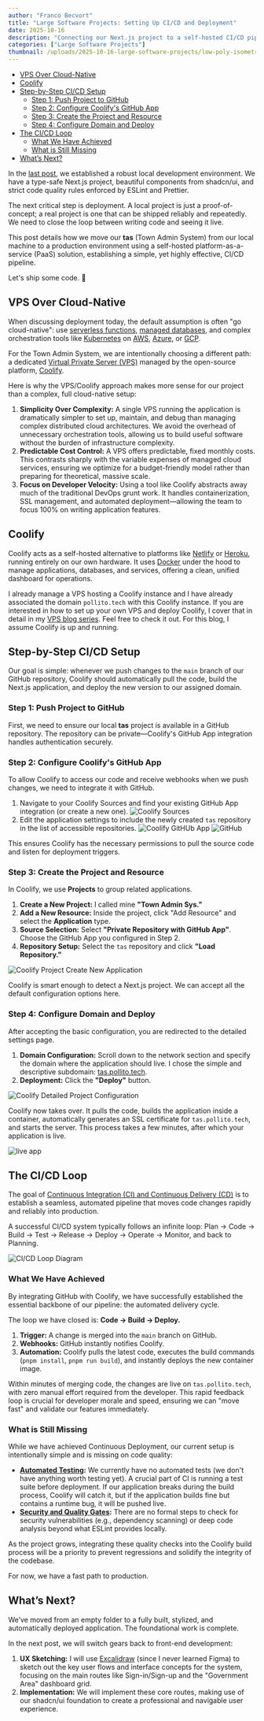 ```yaml
---
author: "Franco Becvort"
title: "Large Software Projects: Setting Up CI/CD and Deployment"
date: 2025-10-16
description: "Connecting our Next.js project to a self-hosted CI/CD pipeline using Coolify on a VPS"
categories: ["Large Software Projects"]
thumbnail: /uploads/2025-10-16-large-software-projects/low-poly-isometric-ci-cd-chicken.png
---
```


<!-- TOC -->
  * [VPS Over Cloud-Native](#vps-over-cloud-native)
  * [Coolify](#coolify)
  * [Step-by-Step CI/CD Setup](#step-by-step-cicd-setup)
    * [Step 1: Push Project to GitHub](#step-1-push-project-to-github)
    * [Step 2: Configure Coolify's GitHub App](#step-2-configure-coolifys-github-app)
    * [Step 3: Create the Project and Resource](#step-3-create-the-project-and-resource)
    * [Step 4: Configure Domain and Deploy](#step-4-configure-domain-and-deploy)
  * [The CI/CD Loop](#the-cicd-loop)
    * [What We Have Achieved](#what-we-have-achieved)
    * [What is Still Missing](#what-is-still-missing)
  * [What&rsquo;s Next?](#whats-next)
<!-- TOC -->

In the [last post](/en/blog/2025-10-12-large-software-projects), we established a robust local development environment. We have a type-safe Next.js project, beautiful components from shadcn/ui, and strict code quality rules enforced by ESLint and Prettier.

The next critical step is deployment. A local project is just a proof-of-concept; a real project is one that can be shipped reliably and repeatedly. We need to close the loop between writing code and seeing it live.

This post details how we move our **tas** (Town Admin System) from our local machine to a production environment using a self-hosted platform-as-a-service (PaaS) solution, establishing a simple, yet highly effective, CI/CD pipeline.

Let's ship some code. 🚀

## VPS Over Cloud-Native

When discussing deployment today, the default assumption is often "go cloud-native": use [serverless functions](https://learn.microsoft.com/en-us/azure/azure-functions/functions-overview), [managed databases](https://www.oracle.com/autonomous-database/what-is-managed-database/), and complex orchestration tools like [Kubernetes](https://kubernetes.io/) on [AWS](https://aws.amazon.com/), [Azure](https://portal.azure.com/), or [GCP](https://console.cloud.google.com/).

For the Town Admin System, we are intentionally choosing a different path: a dedicated [Virtual Private Server (VPS)](https://www.ibm.com/think/topics/vps) managed by the open-source platform, [Coolify](https://coolify.io/).

Here is why the VPS/Coolify approach makes more sense for our project than a complex, full cloud-native setup:

1.  **Simplicity Over Complexity:** A single VPS running the application is dramatically simpler to set up, maintain, and debug than managing complex distributed cloud architectures. We avoid the overhead of unnecessary orchestration tools, allowing us to build useful software without the burden of infrastructure complexity.
2.  **Predictable Cost Control:** A VPS offers predictable, fixed monthly costs. This contrasts sharply with the variable expenses of managed cloud services, ensuring we optimize for a budget-friendly model rather than preparing for theoretical, massive scale.
3.  **Focus on Developer Velocity:** Using a tool like Coolify abstracts away much of the traditional DevOps grunt work. It handles containerization, SSL management, and automated deployment—allowing the team to focus 100% on writing application features.

## Coolify

Coolify acts as a self-hosted alternative to platforms like [Netlify](https://www.netlify.com/) or [Heroku](https://www.heroku.com/), running entirely on our own hardware. It uses [Docker](https://www.docker.com/) under the hood to manage applications, databases, and services, offering a clean, unified dashboard for operations.

I already manage a VPS hosting a Coolify instance and I have already associated the domain `pollito.tech` with this Coolify instance. If you are interested in how to set up your own VPS and deploy Coolify, I cover that in detail in my [VPS blog series](/en/categories/vps/). Feel free to check it out. For this blog, I assume Coolify is up and running.

## Step-by-Step CI/CD Setup

Our goal is simple: whenever we push changes to the `main` branch of our GitHub repository, Coolify should automatically pull the code, build the Next.js application, and deploy the new version to our assigned domain.

### Step 1: Push Project to GitHub

First, we need to ensure our local **tas** project is available in a GitHub repository. The repository can be private—Coolify's GitHub App integration handles authentication securely.

### Step 2: Configure Coolify's GitHub App

To allow Coolify to access our code and receive webhooks when we push changes, we need to integrate it with GitHub.

1.  Navigate to your Coolify Sources and find your existing GitHub App integration (or create a new one).
    ![Coolify Sources](/uploads/2025-10-16-large-software-projects/screencapture-coolify-pollito-tech-sources-2025-10-16-12_05_44.png)
   2.  Edit the application settings to include the newly created `tas` repository in the list of accessible repositories.
       ![Coolify GitHUb App](/uploads/2025-10-16-large-software-projects/screencapture-coolify-pollito-tech-source-github-g4kkkgssgcggg4804wwkwgs4-2025-10-16-12_08_03.png)
       ![GitHub](/uploads/2025-10-16-large-software-projects/screencapture-github-settings-installations-62867320-2025-10-16-12_10_04.png)

This ensures Coolify has the necessary permissions to pull the source code and listen for deployment triggers.

### Step 3: Create the Project and Resource

In Coolify, we use **Projects** to group related applications.

1.  **Create a New Project:** I called mine **"Town Admin Sys."**
2.  **Add a New Resource:** Inside the project, click "Add Resource" and select the **Application** type.
3.  **Source Selection:** Select **"Private Repository with GitHub App"**. Choose the GitHub App you configured in Step 2.
4.  **Repository Setup:** Select the `tas` repository and click **"Load Repository."**
    
![Coolify Project Create New Application](/uploads/2025-10-16-large-software-projects/screencapture-coolify-pollito-tech-project-ok040g8c4w8kkscgsook4k48-environment-kwgo4w4gwk0gog4gos8sggwc-new-2025-10-16-12_14_26.png)

Coolify is smart enough to detect a Next.js project. We can accept all the default configuration options here.

### Step 4: Configure Domain and Deploy

After accepting the basic configuration, you are redirected to the detailed settings page.

1.  **Domain Configuration:** Scroll down to the network section and specify the domain where the application should live. I chose the simple and descriptive subdomain: [tas.pollito.tech](https://tas.pollito.tech/).
2.  **Deployment:** Click the **"Deploy"** button.

![Coolify Detailed Project Configuration](/uploads/2025-10-16-large-software-projects/screencapture-coolify-pollito-tech-project-ok040g8c4w8kkscgsook4k48-environment-kwgo4w4gwk0gog4gos8sggwc-application-bsoswcgg44o8g0cogsk8c44o-2025-10-16-12_24_48.jpg)

Coolify now takes over. It pulls the code, builds the application inside a container, automatically generates an SSL certificate for `tas.pollito.tech`, and starts the server. This process takes a few minutes, after which your application is live.

![live app](/uploads/2025-10-16-large-software-projects/screenshot-from-2025-10-16-12-27-55.png)

## The CI/CD Loop

The goal of [Continuous Integration (CI) and Continuous Delivery (CD)](https://www.redhat.com/en/topics/devops/what-is-ci-cd) is to establish a seamless, automated pipeline that moves code changes rapidly and reliably into production.

A successful CI/CD system typically follows an infinite loop: Plan → Code → Build → Test → Release → Deploy → Operate → Monitor, and back to Planning.

![CI/CD Loop Diagram](/uploads/2025-10-16-large-software-projects/1-2683077548.png)

### What We Have Achieved

By integrating GitHub with Coolify, we have successfully established the essential backbone of our pipeline: the automated delivery cycle.

The loop we have closed is: **Code → Build → Deploy.**

1.  **Trigger:** A change is merged into the `main` branch on GitHub.
2.  **Webhooks:** GitHub instantly notifies Coolify.
3.  **Automation:** Coolify pulls the latest code, executes the build commands (`pnpm install`, `pnpm run build`), and instantly deploys the new container image.

Within minutes of merging code, the changes are live on `tas.pollito.tech`, with zero manual effort required from the developer. This rapid feedback loop is crucial for developer morale and speed, ensuring we can "move fast" and validate our features immediately.

### What is Still Missing

While we have achieved Continuous Deployment, our current setup is intentionally simple and is missing on code quality:

*   **[Automated Testing](https://www.geeksforgeeks.org/software-testing/automation-testing-software-testing/):** We currently have no automated tests (we don't have anything worth testing yet). A crucial part of CI is running a test suite before deployment. If our application breaks during the build process, Coolify will catch it, but if the application builds fine but contains a runtime bug, it will be pushed live.
*   **[Security and Quality Gates](https://www.sonarsource.com/resources/library/quality-gate/):** There are no formal steps to check for security vulnerabilities (e.g., dependency scanning) or deep code analysis beyond what ESLint provides locally.

As the project grows, integrating these quality checks into the Coolify build process will be a priority to prevent regressions and solidify the integrity of the codebase.

For now, we have a fast path to production.

## What&rsquo;s Next?

We’ve moved from an empty folder to a fully built, stylized, and automatically deployed application. The foundational work is complete.

In the next post, we will switch gears back to front-end development:

1.  **UX Sketching:** I will use [Excalidraw](https://excalidraw.com/) (since I never learned Figma) to sketch out the key user flows and interface concepts for the system, focusing on the main routes like Sign-in/Sign-up and the "Government Area" dashboard grid.
2.  **Implementation:** We will implement these core routes, making use of our shadcn/ui foundation to create a professional and navigable user experience.